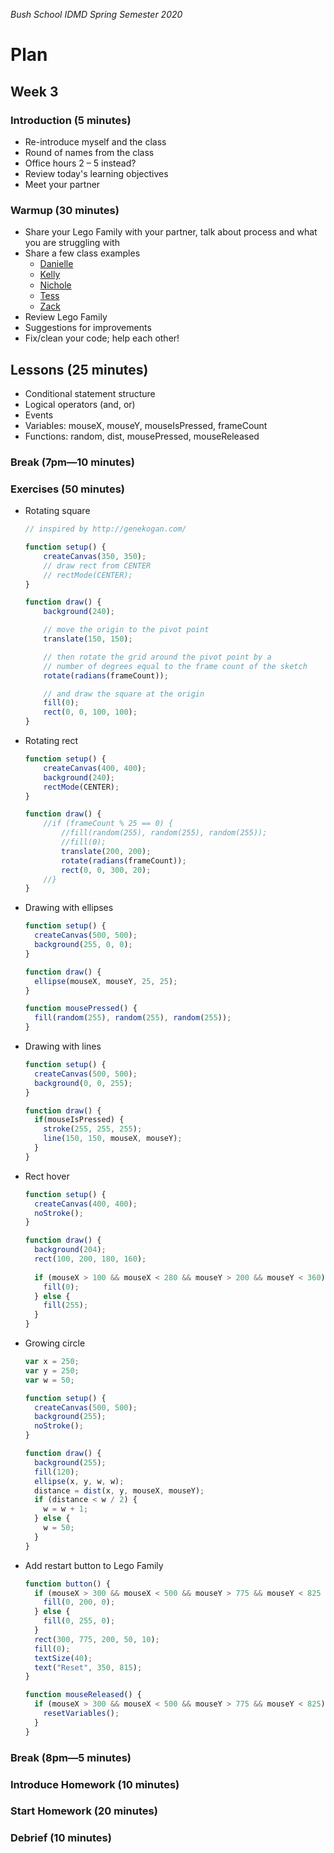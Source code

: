 _Bush School IDMD Spring Semester 2020_

# Plan
## Week 3

### Introduction (5 minutes)
* Re-introduce myself and the class
* Round of names from the class
* Office hours 2 – 5 instead?
* Review today's learning objectives
* Meet your partner

### Warmup (30 minutes)
* Share your Lego Family with your partner, talk about process and what you are struggling with
* Share a few class examples
	* [Danielle](https://dteska.github.io/hcde-portfolio/lego_family/)
	* [Kelly](https://kellyjeangraham.github.io/portfolio/lego-bojack-family/)
	* [Nichole](https://nicholekim.github.io/portfolio/LegoFamily/)
	* [Tess](https://tws123.github.io/portfolio598Class/DynamicLegoFamily/)
	* [Zack](https://zjrobinson90.github.io/portfolio/rickmorty/)
* Review Lego Family
* Suggestions for improvements
* Fix/clean your code; help each other!

## Lessons (25 minutes)
* Conditional statement structure
* Logical operators (and, or)
* Events
* Variables: mouseX, mouseY, mouseIsPressed, frameCount
* Functions: random, dist, mousePressed, mouseReleased

### Break (7pm—10 minutes)

### Exercises (50 minutes)
* Rotating square

	```javascript
	// inspired by http://genekogan.com/

	function setup() {
		createCanvas(350, 350);
		// draw rect from CENTER
		// rectMode(CENTER);
	}

	function draw() {
		background(240);

		// move the origin to the pivot point
		translate(150, 150); 

		// then rotate the grid around the pivot point by a
		// number of degrees equal to the frame count of the sketch
		rotate(radians(frameCount));

		// and draw the square at the origin
		fill(0);
		rect(0, 0, 100, 100);
	}
	```

* Rotating rect

	```javascript
	function setup() {
		createCanvas(400, 400);
		background(240);
		rectMode(CENTER);
	}

	function draw() {
		//if (frameCount % 25 == 0) {
			//fill(random(255), random(255), random(255));
			//fill(0);
			translate(200, 200);
			rotate(radians(frameCount));
			rect(0, 0, 300, 20);
		//}
	}
	```

* Drawing with ellipses

	```javascript
	function setup() {
	  createCanvas(500, 500);
	  background(255, 0, 0);
	}

	function draw() {
	  ellipse(mouseX, mouseY, 25, 25);
	}

	function mousePressed() {
	  fill(random(255), random(255), random(255));
	}
	```

* Drawing with lines

	```javascript
	function setup() {
	  createCanvas(500, 500);
	  background(0, 0, 255);
	}

	function draw() {
	  if(mouseIsPressed) {
	    stroke(255, 255, 255);
	    line(150, 150, mouseX, mouseY);
	  }
	}
	```

* Rect hover

	```javascript
	function setup() {
	  createCanvas(400, 400);
	  noStroke();
	}

	function draw() {
	  background(204);
	  rect(100, 200, 180, 160);
	  
	  if (mouseX > 100 && mouseX < 280 && mouseY > 200 && mouseY < 360) {
	    fill(0);
	  } else {
	    fill(255);
	  }
	}
	```

* Growing circle

	```javascript
	var x = 250;
	var y = 250;
	var w = 50;

	function setup() {
	  createCanvas(500, 500);
	  background(255);
	  noStroke();
	}

	function draw() {
	  background(255);
	  fill(120);
	  ellipse(x, y, w, w);
	  distance = dist(x, y, mouseX, mouseY);
	  if (distance < w / 2) {
	    w = w + 1; 
	  } else {
	    w = 50;  
	  }
	}
	```

* Add restart button to Lego Family

	```javascript
	function button() {
	  if (mouseX > 300 && mouseX < 500 && mouseY > 775 && mouseY < 825  && mouseIsPressed) {
	    fill(0, 200, 0);
	  } else {
	    fill(0, 255, 0);
	  }
	  rect(300, 775, 200, 50, 10);
	  fill(0);
	  textSize(40);
	  text("Reset", 350, 815);
	}

	function mouseReleased() {
	  if (mouseX > 300 && mouseX < 500 && mouseY > 775 && mouseY < 825) {
	    resetVariables();
	  }
	}
	```

### Break (8pm—5 minutes)

### Introduce Homework (10 minutes)

### Start Homework (20 minutes)

### Debrief (10 minutes)